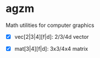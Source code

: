 # agzm

Math utilities for computer graphics

- [x] vec\[2\|3\|4\]\[f\|d\]: 2/3/4d vector
- [x] mat\[3\|4\]\[f\|d\]: 3x3/4x4 matrix

